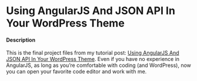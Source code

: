 Using AngularJS And JSON API In Your WordPress Theme
===========================

#### Description

This is the final project files from my tutorial post: [Using AngularJS And JSON API In Your WordPress Theme](http://1fix.io/blog/2014/11/05/angularjs-json-api-wp-theme/). Even if you have no experience in AngularJS, as long as you’re comfortable with coding (and WordPress), now you can open your favorite code editor and work with me.
